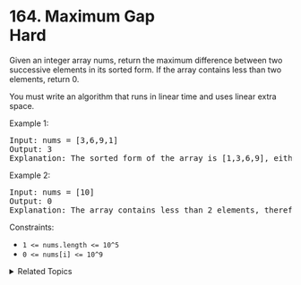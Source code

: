 # 164. Maximum Gap<br> Hard

Given an integer array nums, return the maximum difference between two successive elements in its sorted form. If the array contains less than two elements, return 0.

You must write an algorithm that runs in linear time and uses linear extra space.

Example 1:

<pre>
Input: nums = [3,6,9,1]
Output: 3
Explanation: The sorted form of the array is [1,3,6,9], either (3,6) or (6,9) has the maximum difference 3.
</pre>

Example 2:

<pre>
Input: nums = [10]
Output: 0
Explanation: The array contains less than 2 elements, therefore return 0.
</pre>

Constraints:

- `1 <= nums.length <= 10^5`
- `0 <= nums[i] <= 10^9`

<details>

<summary> Related Topics </summary>

-   `Array`
-   `Bucket Sort`

</details>